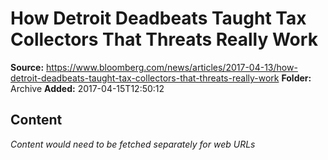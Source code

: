 # How Detroit Deadbeats Taught Tax Collectors That Threats Really Work

**Source:** https://www.bloomberg.com/news/articles/2017-04-13/how-detroit-deadbeats-taught-tax-collectors-that-threats-really-work
**Folder:** Archive
**Added:** 2017-04-15T12:50:12




## Content
*Content would need to be fetched separately for web URLs*
